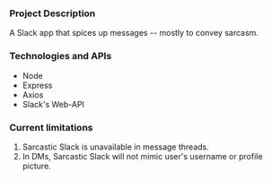 ### Project Description

A Slack app that spices up messages -- mostly to convey sarcasm.

### Technologies and APIs

- Node
- Express
- Axios
- Slack's Web-API

### Current limitations

1. Sarcastic Slack is unavailable in message threads.
1. In DMs, Sarcastic Slack will not mimic user's username or profile picture.
